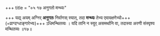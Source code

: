 +++
title = "०५ १७ अनुगतो मन्थ्यः"

+++
यद्य् अयम् अग्निर् **अनुगतः** निर्वाणस् स्यात्, तदा **मन्थ्यः** तेभ्य एवावक्षणेभ्यो+++(=प्राग्दग्धाङ्गारेभ्यः)+++ ऽधिमन्थितव्यः ।
यदि तानि न स्युर् असमर्थानि वा, तदास्या अरणी संस्पृश्य मन्थितव्यः ॥१७॥
